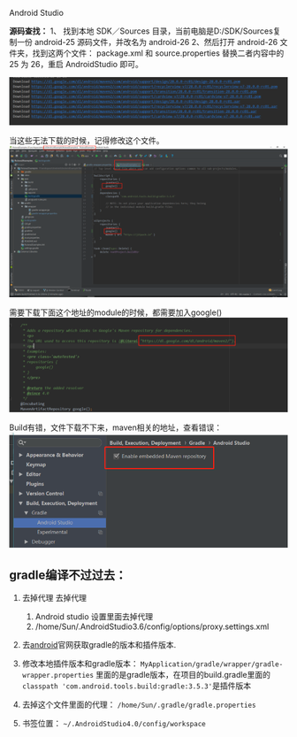 Android Studio

**源码查找：**
1、 找到本地 SDK／Sources 目录，当前电脑是D:/SDK/Sources复制一份 android-25 源码文件，并改名为 android-26
2、然后打开 android-26 文件夹，找到这两个文件：
package.xml 和 source.properties
替换二者内容中的 25 为 26，重启 AndroidStudio 即可。

![](../../_resources/5a09916edef44acb9835898cbc981f78.png)

当这些无法下载的时候，记得修改这个文件。
![](../../_resources/bf0b45bb3f7a414e9df1264889888d01.png)

需要下载下面这个地址的module的时候，都需要加入google()
![](../../_resources/93f119488559441cb2a5d07d9d836816.png)

Build有错，文件下载不下来，maven相关的地址，查看错误：
![](../../_resources/619bc4dfac234241b4cd30a45478c70d.png)

## gradle编译不过过去：
1. 去掉代理
    去掉代理
    1. Android studio 设置里面去掉代理
    2. /home/Sun/.AndroidStudio3.6/config/options/proxy.settings.xml
   
2. 去[android](https://developer.android.com/studio/releases/gradle-plugin?hl=zh-cn)官网获取gradle的版本和插件版本.
3. 修改本地插件版本和gradle版本：
`MyApplication/gradle/wrapper/gradle-wrapper.properties` 里面的是gradle版本，在项目的build.gradle里面的`classpath 'com.android.tools.build:gradle:3.5.3'`是插件版本

4. 去掉这个文件里面的代理：
`/home/Sun/.gradle/gradle.properties`

5. 书签位置：
`~/.AndroidStudio4.0/config/workspace`